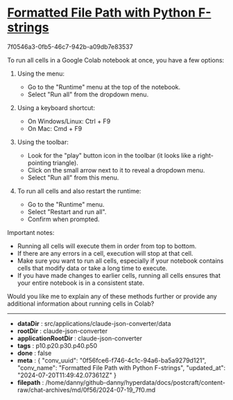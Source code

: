 # [Formatted File Path with Python F-strings](https://claude.ai/chat/0f56fce6-f746-4c1c-94a6-ba5a9279d121)

7f0546a3-0fb5-46c7-942b-a09db7e83537

 To run all cells in a Google Colab notebook at once, you have a few options:

1. Using the menu:
   - Go to the "Runtime" menu at the top of the notebook.
   - Select "Run all" from the dropdown menu.

2. Using a keyboard shortcut:
   - On Windows/Linux: Ctrl + F9
   - On Mac: Cmd + F9

3. Using the toolbar:
   - Look for the "play" button icon in the toolbar (it looks like a right-pointing triangle).
   - Click on the small arrow next to it to reveal a dropdown menu.
   - Select "Run all" from this menu.

4. To run all cells and also restart the runtime:
   - Go to the "Runtime" menu.
   - Select "Restart and run all".
   - Confirm when prompted.

Important notes:
- Running all cells will execute them in order from top to bottom.
- If there are any errors in a cell, execution will stop at that cell.
- Make sure you want to run all cells, especially if your notebook contains cells that modify data or take a long time to execute.
- If you have made changes to earlier cells, running all cells ensures that your entire notebook is in a consistent state.

Would you like me to explain any of these methods further or provide any additional information about running cells in Colab?

---

* **dataDir** : src/applications/claude-json-converter/data
* **rootDir** : claude-json-converter
* **applicationRootDir** : claude-json-converter
* **tags** : p10.p20.p30.p40.p50
* **done** : false
* **meta** : {
  "conv_uuid": "0f56fce6-f746-4c1c-94a6-ba5a9279d121",
  "conv_name": "Formatted File Path with Python F-strings",
  "updated_at": "2024-07-20T11:49:42.073612Z"
}
* **filepath** : /home/danny/github-danny/hyperdata/docs/postcraft/content-raw/chat-archives/md/0f56/2024-07-19_7f0.md